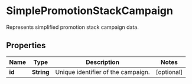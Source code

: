 

# SimplePromotionStackCampaign

Represents simplified promotion stack campaign data.

## Properties

| Name | Type | Description | Notes |
|------------ | ------------- | ------------- | -------------|
|**id** | **String** | Unique identifier of the campaign. |  [optional] |



